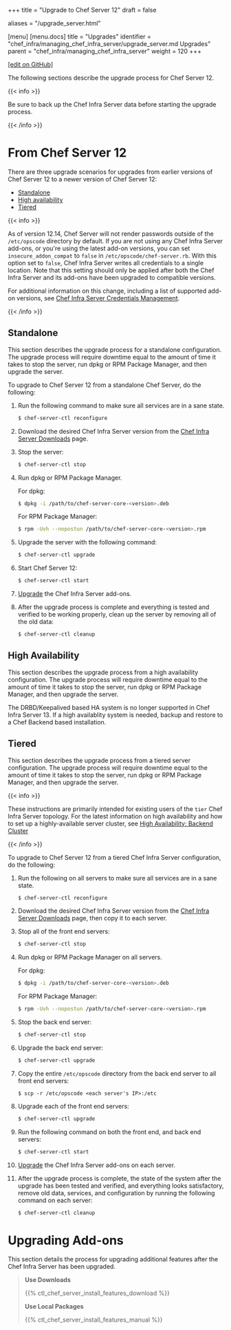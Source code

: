 +++
title = "Upgrade to Chef Server 12"
draft = false

aliases = "/upgrade_server.html"

[menu]
  [menu.docs]
    title = "Upgrades"
    identifier = "chef_infra/managing_chef_infra_server/upgrade_server.md Upgrades"
    parent = "chef_infra/managing_chef_infra_server"
    weight = 120
+++    

[\[edit on
GitHub\]](https://github.com/chef/chef-web-docs/blob/master/chef_master/source/upgrade_server.rst)

The following sections describe the upgrade process for Chef Server 12.

{{< info >}}

Be sure to back up the Chef Infra Server data before starting the
upgrade process.

{{< /info >}}

From Chef Server 12
===================

There are three upgrade scenarios for upgrades from earlier versions of
Chef Server 12 to a newer version of Chef Server 12:

-   [Standalone](/upgrade_server.html#standalone)
-   [High availability](/upgrade_server.html#high-availability)
-   [Tiered](/upgrade_server.html#tiered)

{{< info >}}

As of version 12.14, Chef Server will not render passwords outside of
the `/etc/opscode` directory by default. If you are not using any Chef
Infra Server add-ons, or you're using the latest add-on versions, you
can set `insecure_addon_compat` to `false` in
`/etc/opscode/chef-server.rb`. With this option set to `false`, Chef
Infra Server writes all credentials to a single location. Note that this
setting should only be applied after both the Chef Infra Server and its
add-ons have been upgraded to compatible versions.

For additional information on this change, including a list of supported
add-on versions, see [Chef Infra Server Credentials
Management](/server_security.html#chef-infra-server-credentials-management).

{{< /info >}}

Standalone
----------

This section describes the upgrade process for a standalone
configuration. The upgrade process will require downtime equal to the
amount of time it takes to stop the server, run dpkg or RPM Package
Manager, and then upgrade the server.

To upgrade to Chef Server 12 from a standalone Chef Server, do the
following:

1.  Run the following command to make sure all services are in a sane
    state.

    ``` bash
    $ chef-server-ctl reconfigure
    ```

2.  Download the desired Chef Infra Server version from the [Chef Infra
    Server Downloads](https://downloads.chef.io/chef-server) page.

3.  Stop the server:

    ``` bash
    $ chef-server-ctl stop
    ```

4.  Run dpkg or RPM Package Manager.

    For dpkg:

    ``` bash
    $ dpkg -i /path/to/chef-server-core-<version>.deb
    ```

    For RPM Package Manager:

    ``` bash
    $ rpm -Uvh --nopostun /path/to/chef-server-core-<version>.rpm
    ```

5.  Upgrade the server with the following command:

    ``` bash
    $ chef-server-ctl upgrade
    ```

6.  Start Chef Server 12:

    ``` bash
    $ chef-server-ctl start
    ```

7.  [Upgrade](upgrade_server.html#upgrading-add-ons) the Chef Infra
    Server add-ons.

8.  After the upgrade process is complete and everything is tested and
    verified to be working properly, clean up the server by removing all
    of the old data:

    ``` bash
    $ chef-server-ctl cleanup
    ```

High Availability
-----------------

This section describes the upgrade process from a high availability
configuration. The upgrade process will require downtime equal to the
amount of time it takes to stop the server, run dpkg or RPM Package
Manager, and then upgrade the server.

The DRBD/Keepalived based HA system is no longer supported in Chef Infra
Server 13. If a high availablity system is needed, backup and restore to
a Chef Backend based installation.

Tiered
------

This section describes the upgrade process from a tiered server
configuration. The upgrade process will require downtime equal to the
amount of time it takes to stop the server, run dpkg or RPM Package
Manager, and then upgrade the server.

{{< info >}}

These instructions are primarily intended for existing users of the
`tier` Chef Infra Server topology. For the latest information on high
availability and how to set up a highly-available server cluster, see
[High Availability: Backend Cluster](/install_server_ha.html)

{{< /info >}}

To upgrade to Chef Server 12 from a tiered Chef Infra Server
configuration, do the following:

1.  Run the following on all servers to make sure all services are in a
    sane state.

    ``` bash
    $ chef-server-ctl reconfigure
    ```

2.  Download the desired Chef Infra Server version from the [Chef Infra
    Server Downloads](https://downloads.chef.io/chef-server) page, then
    copy it to each server.

3.  Stop all of the front end servers:

    ``` bash
    $ chef-server-ctl stop
    ```

4.  Run dpkg or RPM Package Manager on all servers.

    For dpkg:

    ``` bash
    $ dpkg -i /path/to/chef-server-core-<version>.deb
    ```

    For RPM Package Manager:

    ``` bash
    $ rpm -Uvh --nopostun /path/to/chef-server-core-<version>.rpm
    ```

5.  Stop the back end server:

    ``` bash
    $ chef-server-ctl stop
    ```

6.  Upgrade the back end server:

    ``` bash
    $ chef-server-ctl upgrade
    ```

7.  Copy the entire `/etc/opscode` directory from the back end server to
    all front end servers:

    ``` none
    $ scp -r /etc/opscode <each server's IP>:/etc
    ```

8.  Upgrade each of the front end servers:

    ``` bash
    $ chef-server-ctl upgrade
    ```

9.  Run the following command on both the front end, and back end
    servers:

    ``` bash
    $ chef-server-ctl start
    ```

10. [Upgrade](upgrade_server.html#upgrading-add-ons) the Chef Infra
    Server add-ons on each server.

11. After the upgrade process is complete, the state of the system after
    the upgrade has been tested and verified, and everything looks
    satisfactory, remove old data, services, and configuration by
    running the following command on each server:

    ``` bash
    $ chef-server-ctl cleanup
    ```

Upgrading Add-ons
=================

This section details the process for upgrading additional features after
the Chef Infra Server has been upgraded.

> **Use Downloads**
>
> {{% ctl_chef_server_install_features_download %}}
>
> **Use Local Packages**
>
> {{% ctl_chef_server_install_features_manual %}}
